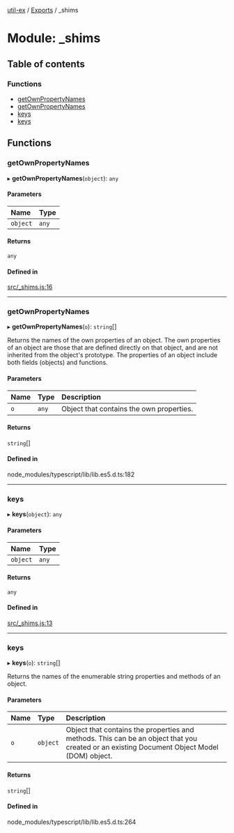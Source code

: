 [util-ex](../README.md) / [Exports](../modules.md) / \_shims

# Module: \_shims

## Table of contents

### Functions

- [getOwnPropertyNames](shims.md#getownpropertynames)
- [getOwnPropertyNames](shims.md#getownpropertynames-1)
- [keys](shims.md#keys)
- [keys](shims.md#keys-1)

## Functions

### getOwnPropertyNames

▸ **getOwnPropertyNames**(`object`): `any`

#### Parameters

| Name | Type |
| :------ | :------ |
| `object` | `any` |

#### Returns

`any`

#### Defined in

[src/_shims.js:16](https://github.com/snowyu/util-ex.js/blob/f71e464/src/_shims.js#L16)

___

### getOwnPropertyNames

▸ **getOwnPropertyNames**(`o`): `string`[]

Returns the names of the own properties of an object. The own properties of an object are those that are defined directly
on that object, and are not inherited from the object's prototype. The properties of an object include both fields (objects) and functions.

#### Parameters

| Name | Type | Description |
| :------ | :------ | :------ |
| `o` | `any` | Object that contains the own properties. |

#### Returns

`string`[]

#### Defined in

node_modules/typescript/lib/lib.es5.d.ts:182

___

### keys

▸ **keys**(`object`): `any`

#### Parameters

| Name | Type |
| :------ | :------ |
| `object` | `any` |

#### Returns

`any`

#### Defined in

[src/_shims.js:13](https://github.com/snowyu/util-ex.js/blob/f71e464/src/_shims.js#L13)

___

### keys

▸ **keys**(`o`): `string`[]

Returns the names of the enumerable string properties and methods of an object.

#### Parameters

| Name | Type | Description |
| :------ | :------ | :------ |
| `o` | `object` | Object that contains the properties and methods. This can be an object that you created or an existing Document Object Model (DOM) object. |

#### Returns

`string`[]

#### Defined in

node_modules/typescript/lib/lib.es5.d.ts:264
